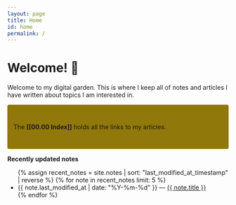 ```yaml
---
layout: page
title: Home
id: home
permalink: /
---
```


# Welcome! 🌱

Welcome to my digital garden. This is where I keep all of notes and articles I have written about topics I am interested in.

<p style="padding: 3em 1em; background: #91780a; border-radius: 4px;">
  The <span style="font-weight: bold">[[00.00 Index]]</span> holds all the links to my articles.
</p>


<strong>Recently updated notes</strong>

<ul>
  {% assign recent_notes = site.notes | sort: "last_modified_at_timestamp" | reverse %}
  {% for note in recent_notes limit: 5 %}
    <li>
      {{ note.last_modified_at | date: "%Y-%m-%d" }} — <a class="internal-link" href="{{ site.baseurl }}{{ note.url }}">{{ note.title }}</a>
    </li>
  {% endfor %}
</ul>

<style>
  .wrapper {
    max-width: 46em;
  }
</style>
